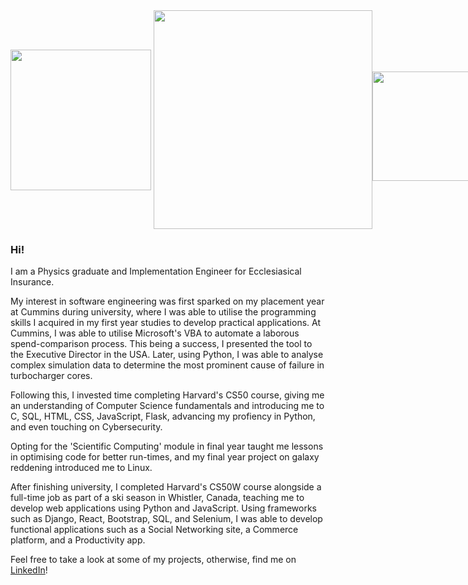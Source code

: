 <div align="center" style="display: flex;
  justify-content: space-between;
  align-items: center;">
  <img src="https://github.com/JosephLambon/JosephLambon/assets/107887718/bb52f473-3e60-4fe3-93bc-057213a10cd5" class="img-responsive" style="width: 225px;"> &nbsp; &nbsp;
<!--   <img src="https://github.com/JosephLambon/JosephLambon/assets/107887718/fc8f737d-3cf0-4dfb-81fb-99adf782d050" class="img-responsive object-fit-cover" style="width: 90px; margin-right: 20px;"> -->
  <img src="https://github.com/JosephLambon/JosephLambon/assets/107887718/2dd146cd-5be4-4644-bfd9-03d4cfb1e7e8" class="img-responsive object-fit-cover" style="width: 350px;">

  
  <br>
  <br>
  <img src="https://github.com/JosephLambon/JosephLambon/assets/107887718/bded2d07-e8e1-4ce1-8a4b-99b4ffed175d" class="img-responsive object-fit-cover" style="width: 175px; margin-top: 20px;">
</div>

### Hi!

I am a Physics graduate and Implementation Engineer for Ecclesiasical Insurance.

My interest in software engineering was first sparked on my placement year at Cummins during university, where I was able to utilise the programming skills I acquired in my first year studies to develop practical applications. At Cummins, I was able to utilise Microsoft's VBA to automate a laborous spend-comparison process. This being a success, I presented the tool to the Executive Director in the USA. Later, using Python, I was able to analyse complex simulation data to determine the most prominent cause of failure in turbocharger cores.

Following this, I invested time completing Harvard's CS50 course, giving me an understanding of Computer Science fundamentals and introducing me to C, SQL, HTML, CSS, JavaScript, Flask, advancing my profiency in Python, and even touching on Cybersecurity.

Opting for the 'Scientific Computing' module in final year taught me lessons in optimising code for better run-times, and my final year project on galaxy reddening introduced me to Linux.

After finishing university, I completed Harvard's CS50W course alongside a full-time job as part of a ski season in Whistler, Canada, teaching me to develop web applications using Python and JavaScript. Using frameworks such as Django, React, Bootstrap, SQL, and Selenium, I was able to develop functional applications such as a Social Networking site, a Commerce platform, and a Productivity app.

Feel free to take a look at some of my projects, otherwise, find me on [LinkedIn](https://www.linkedin.com/in/joe-lambon/)!

<!---
JosephLambon/JosephLambon is a ✨ special ✨ repository because its `README.md` (this file) appears on your GitHub profile.
You can click the Preview link to take a look at your changes.
--->
